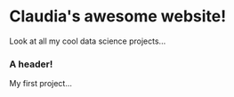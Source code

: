 # Claudia's awesome website!

Look at all my cool data science projects...

### A header!

My first project... 
